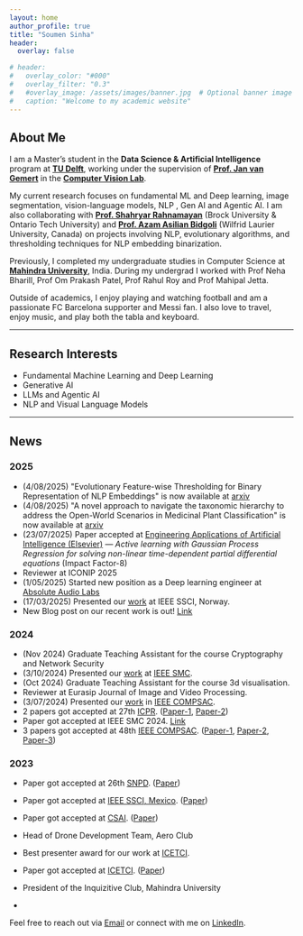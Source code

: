 ```yaml
---
layout: home
author_profile: true
title: "Soumen Sinha"
header:
  overlay: false

# header:
#   overlay_color: "#000"
#   overlay_filter: "0.3"
#   #overlay_image: /assets/images/banner.jpg  # Optional banner image
#   caption: "Welcome to my academic website"
---
```


## About Me

I am a Master’s student in the **Data Science & Artificial Intelligence** program at <a href="https://www.tudelft.nl/" target="_blank"><strong>TU Delft</strong></a>, working under the supervision of <a href="https://jvgemert.github.io/" target="_blank"><strong>Prof. Jan van Gemert</strong></a> in the <a href="https://www.tudelft.nl/ewi/over-de-faculteit/afdelingen/intelligent-systems/pattern-recognition-bioinformatics/computer-vision-lab" target="_blank"><strong>Computer Vision Lab</strong></a>. 

My current research focuses on fundamental ML and Deep learning, image segmentation, vision-language models, NLP , Gen AI and Agentic AI. I am also collaborating with <a href="http://rahnamayan.ca/" target="_blank"><strong>Prof. Shahryar Rahnamayan</strong></a> (Brock University & Ontario Tech University) and <a href="https://www.wlu.ca/academics/faculties/faculty-of-science/faculty-profiles/azam-asilian-bidgoli/index.html" target="_blank"><strong>Prof. Azam Asilian Bidgoli</strong></a> (Wilfrid Laurier University, Canada) on projects involving NLP, evolutionary algorithms, and thresholding techniques for NLP embedding binarization.

Previously, I completed my undergraduate studies in Computer Science at <a href="https://www.mahindrauniversity.edu.in/" target="_blank"><strong>Mahindra University</strong></a>, India. During my undergrad I worked with Prof Neha Bharill, Prof Om Prakash Patel, Prof Rahul Roy and Prof Mahipal Jetta.

Outside of academics, I enjoy playing and watching football and am a passionate FC Barcelona supporter and Messi fan. I also love to travel, enjoy music, and play both the tabla and keyboard.

---

## Research Interests
- Fundamental Machine Learning and Deep Learning 
- Generative AI
- LLMs and Agentic AI
- NLP and Visual Language Models


---


## News

### 2025

- (4/08/2025) "Evolutionary Feature-wise Thresholding for Binary Representation of NLP Embeddings" is now available at [arxiv](https://arxiv.org/abs/2507.17025)
- (4/08/2025) "A novel approach to navigate the taxonomic hierarchy to address the Open-World Scenarios in Medicinal Plant Classification" is now available at [arxiv](https://arxiv.org/abs/2502.17289)
- (23/07/2025) Paper accepted at [Engineering Applications of Artificial Intelligence (Elsevier)](https://www.sciencedirect.com/science/article/pii/S0952197625018810?dgcid=author) — *Active learning with Gaussian Process Regression for solving non-linear time-dependent partial differential equations* (Impact Factor-8)
-  Reviewer at ICONIP 2025
- (1/05/2025) Started new position as a Deep learning engineer at [Absolute Audio Labs](https://absoluteaudiolabs.com/)
- (17/03/2025) Presented our [work](https://drive.google.com/file/d/1fLYIBQD9yQNIZnFDdpWqX7tJizLjmhUa/view?usp=sharing) at IEEE SSCI, Norway.     
- New Blog post on our recent work is out! [Link](https://lnkd.in/gMBYibE4)



### 2024

- (Nov 2024) Graduate Teaching Assistant for the course Cryptography and Network Security
- (3/10/2024) Presented our [work](https://drive.google.com/file/d/1tughOHtIrriKH1TCzFRnAF-j6Tqvot6t/view?usp=sharing) at [IEEE SMC](https://ieeesmc2024.org/home).
- (Oct 2024) Graduate Teaching Assistant for the course 3d visualisation. 
- Reviewer at Eurasip Journal of Image and Video Processing.
- (3/07/2024) Presented our [work](https://drive.google.com/file/d/1IaCX88RbUx54h5f8nZ9EeoCU8_1mZbHw/view?usp=drive_link) in [IEEE COMPSAC](https://ieeecompsac.computer.org/2024/). 
- 2 papers got accepted at 27th [ICPR](https://icpr2024.org/). ([Paper-1](https://link.springer.com/chapter/10.1007/978-3-031-78169-8_19), [Paper-2](https://link.springer.com/chapter/10.1007/978-3-031-78383-8_18))
- Paper got accepted at IEEE SMC 2024. [Link](https://ieeexplore.ieee.org/abstract/document/10831445)
- 3 papers got accepted at 48th [IEEE COMPSAC](https://ieeecompsac.computer.org/2024/). ([Paper-1](https://ieeexplore.ieee.org/abstract/document/10633586), [Paper-2](https://ieeexplore.ieee.org/abstract/document/10633511), [Paper-3](https://ieeexplore.ieee.org/abstract/document/10633455))


### 2023


- Paper got accepted at 26th [SNPD](https://acisinternational.org/conferences/snpd-2025-summeri/). ([Paper](https://ieeexplore.ieee.org/abstract/document/10466300))
- Paper got accepted at [IEEE SSCI, Mexico](https://attend.ieee.org/ssci-2023/). ([Paper](https://ieeexplore.ieee.org/abstract/document/10371818))
- Paper got accepted at [CSAI](https://www.csai.org/2023.html). ([Paper](https://dl.acm.org/doi/abs/10.1145/3638584.3638675))
- Head of Drone Development Team, Aero Club
- Best presenter award for our work at [ICETCI](https://ietcint.com/Ietcint2023/home). 
- Paper got accepted at [ICETCI](https://ietcint.com/Ietcint2023/home). ([Paper](https://ieeexplore.ieee.org/abstract/document/10331187))
- President of the Inquizitive Club, Mahindra University



-

Feel free to reach out via [Email](mailto:S.Sinha-6@student.tudelft.nl) or connect with me on [LinkedIn](https://www.linkedin.com/in/soumen-sinha-b11670211/).
